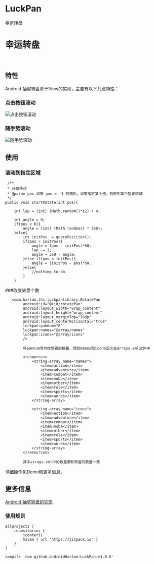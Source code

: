 # LuckPan
幸运转盘
# 幸运转盘

<br/>

## 特性

Android 抽奖转盘基于View的实现，主要有以下几点特性：<br/>

### 点击按钮滚动
![点击按钮滚动](https://github.com/Nipuream/LuckPan/blob/master/luck_pan.gif)


### 随手势滚动
![随手势滚动](https://github.com/Nipuream/LuckPan/blob/master/scroll.gif)


## 使用

### 滚动到指定区域
     /**
     * 开始转动
     * @param pos 如果 pos = -1 则随机，如果指定某个值，则转到某个指定区域
     */
    public void startRotate(int pos){

        int lap = (int) (Math.random()*12) + 4;

        int angle = 0;
        if(pos < 0){
            angle = (int) (Math.random() * 360);
        }else{
            int initPos  = queryPosition();
            if(pos > initPos){
                angle = (pos - initPos)*60;
                lap -= 1;
                angle = 360 - angle;
            }else if(pos < initPos){
                angle = (initPos - pos)*60;
            }else{
                //nothing to do.
            }
        }



###改变转盘个数
~~~
   <com.harlan.lhc.luckpanlibrary.RotatePan
        android:id="@+id/rotatePan"
        android:layout_width="wrap_content"
        android:layout_height="wrap_content"
        android:layout_marginTop="78dp"
        android:layout_centerHorizontal="true"
        luckpan:pannum="8"
        luckpan:names="@array/names"
        luckpan:icons="@array/icons"
        />

        将pannum改为你想要的数量，然后names和icons定义在arrays.xml文件中

        <resources>
            <string-array name="names">
                <item>action</item>
                <item>adventure</item>
                <item>combat</item>
                <item>moba</item>
                <item>other</item>
                <item>role</item>
                <item>sports</item>
                <item>words</item>
            </string-array>

            <string-array name="icons">
                <item>action</item>
                <item>adventure</item>
                <item>combat</item>
                <item>moba</item>
                <item>other</item>
                <item>role</item>
                <item>sports</item>
                <item>words</item>
            </string-array>
        </resources>

        其中arrays.xml中的数量要和转盘的数量一致
~~~

详细操作见Demo和更多信息。

## 更多信息
[Android 抽奖转盘的实现](http://blog.csdn.net/YanghuiNipurean/article/details/52251107)

### 使用规则
~~~
allprojects {
    repositories {
        jcenter()
        maven { url 'https://jitpack.io' }
    }
}

compile 'com.github.androidHarlan:LuckPan:v1.0.0'
~~~



